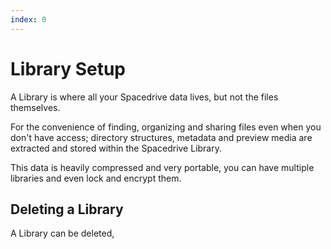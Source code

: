 ```yaml
---
index: 0
---
```


# Library Setup

A Library is where all your Spacedrive data lives, but not the files themselves.

For the convenience of finding, organizing and sharing files even when you don't have access; directory structures, metadata and preview media are extracted and stored within the Spacedrive Library.

This data is heavily compressed and very portable, you can have multiple libraries and even lock and encrypt them.

## Deleting a Library
A Library can be deleted, 